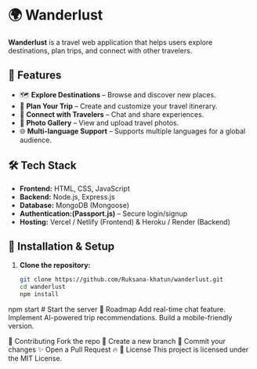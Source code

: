 
# 🌍 Wanderlust

**Wanderlust** is a travel web application that helps users explore destinations, plan trips, and connect with other travelers.

## 🚀 Features
- 🗺️ **Explore Destinations** – Browse and discover new places.
- 📝 **Plan Your Trip** – Create and customize your travel itinerary.
- 💬 **Connect with Travelers** – Chat and share experiences.
- 📸 **Photo Gallery** – View and upload travel photos.
- 🌐 **Multi-language Support** – Supports multiple languages for a global audience.

## 🛠️ Tech Stack
- **Frontend:** HTML, CSS, JavaScript
- **Backend:** Node.js, Express.js
- **Database:** MongoDB (Mongoose)
- **Authentication:(Passport.js)** – Secure login/signup
- **Hosting:** Vercel / Netlify (Frontend) & Heroku / Render (Backend)

## 🔧 Installation & Setup
1. **Clone the repository:**
   ```sh
   git clone https://github.com/Ruksana-khatun/wanderlust.git
   cd wanderlust
   npm install
npm start  # Start the server
📌 Roadmap
 Add real-time chat feature.
 Implement AI-powered trip recommendations.
 Build a mobile-friendly version.


 
 📝 Contributing
Fork the repo 🍴
Create a new branch 🚀
Commit your changes ✨
Open a Pull Request 🔥
📜 License
This project is licensed under the MIT License.


